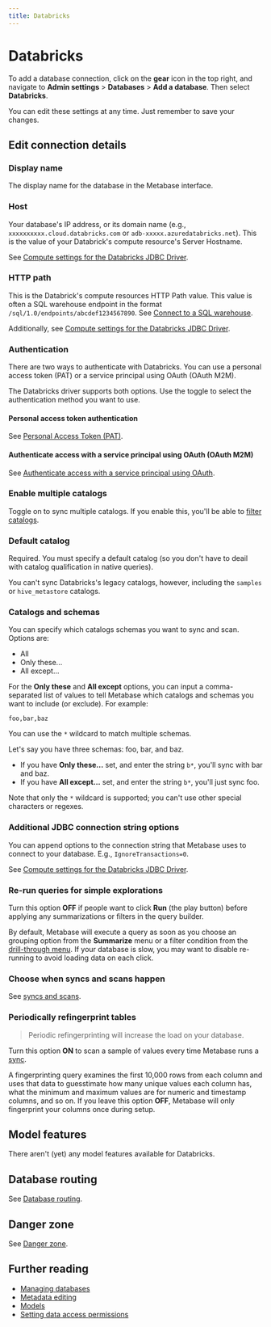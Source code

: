 ```yaml
---
title: Databricks
---
```


# Databricks

To add a database connection, click on the **gear** icon in the top right, and navigate to **Admin settings** > **Databases** > **Add a database**. Then select **Databricks**.

You can edit these settings at any time. Just remember to save your changes.

## Edit connection details

### Display name

The display name for the database in the Metabase interface.

### Host

Your database's IP address, or its domain name (e.g., `xxxxxxxxxx.cloud.databricks.com` or `adb-xxxxx.azuredatabricks.net`). This is the value of your Databrick's compute resource's Server Hostname.

See [Compute settings for the Databricks JDBC Driver](https://docs.databricks.com/en/integrations/jdbc/compute.html).

### HTTP path

This is the Databrick's compute resources HTTP Path value. This value is often a SQL warehouse endpoint in the format `/sql/1.0/endpoints/abcdef1234567890`. See [Connect to a SQL warehouse](https://docs.databricks.com/en/compute/sql-warehouse/index.html).

Additionally, see [Compute settings for the Databricks JDBC Driver](https://docs.databricks.com/en/integrations/jdbc/compute.html).

### Authentication

There are two ways to authenticate with Databricks. You can use a personal access token (PAT) or a service principal using OAuth (OAuth M2M).

The Databricks driver supports both options. Use the toggle to select the authentication method you want to use.

#### Personal access token authentication
See [Personal Access Token (PAT)](https://docs.databricks.com/en/dev-tools/auth/pat.html).

#### Authenticate access with a service principal using OAuth (OAuth M2M)

See [Authenticate access with a service principal using OAuth](https://docs.databricks.com/en/dev-tools/auth/oauth-m2m.html).

### Enable multiple catalogs

Toggle on to sync multiple catalogs. If you enable this, you'll be able to [filter catalogs](#catalogs-and-schemas).

### Default catalog

Required. You must specify a default catalog (so you don't have to deail with catalog qualification in native queries).

You can't sync Databricks's legacy catalogs, however, including the `samples` or `hive_metastore` catalogs.

### Catalogs and schemas

You can specify which catalogs schemas you want to sync and scan. Options are:

- All
- Only these...
- All except...

For the **Only these** and **All except** options, you can input a comma-separated list of values to tell Metabase which catalogs and schemas you want to include (or exclude). For example:

```
foo,bar,baz
```

You can use the `*` wildcard to match multiple schemas.

Let's say you have three schemas: foo, bar, and baz.

- If you have **Only these...** set, and enter the string `b*`, you'll sync with bar and baz.
- If you have **All except...** set, and enter the string `b*`, you'll just sync foo.

Note that only the `*` wildcard is supported; you can't use other special characters or regexes.

### Additional JDBC connection string options

You can append options to the connection string that Metabase uses to connect to your database. E.g., `IgnoreTransactions=0`.

See [Compute settings for the Databricks JDBC Driver](https://docs.databricks.com/en/integrations/jdbc/compute.html).

### Re-run queries for simple explorations

Turn this option **OFF** if people want to click **Run** (the play button) before applying any summarizations or filters in the query builder.

By default, Metabase will execute a query as soon as you choose an grouping option from the **Summarize** menu or a filter condition from the [drill-through menu](https://www.metabase.com/learn/metabase-basics/querying-and-dashboards/questions/drill-through). If your database is slow, you may want to disable re-running to avoid loading data on each click.

### Choose when syncs and scans happen

See [syncs and scans](../sync-scan.md#choose-when-syncs-and-scans-happen).

### Periodically refingerprint tables

> Periodic refingerprinting will increase the load on your database.

Turn this option **ON** to scan a sample of values every time Metabase runs a [sync](../sync-scan.md#how-database-syncs-work).

A fingerprinting query examines the first 10,000 rows from each column and uses that data to guesstimate how many unique values each column has, what the minimum and maximum values are for numeric and timestamp columns, and so on. If you leave this option **OFF**, Metabase will only fingerprint your columns once during setup.

## Model features

There aren't (yet) any model features available for Databricks.

## Database routing

See [Database routing](../../permissions/database-routing.md).

## Danger zone

See [Danger zone](../danger-zone.md).

## Further reading

- [Managing databases](../../databases/connecting.md)
- [Metadata editing](../../data-modeling/metadata-editing.md)
- [Models](../../data-modeling/models.md)
- [Setting data access permissions](../../permissions/data.md)
